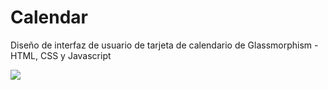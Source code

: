 # Calendar
Diseño de interfaz de usuario de tarjeta de calendario de Glassmorphism - HTML, CSS y Javascript

![](https://github.com/elmergustavo/Calendar/blob/master/1.PNG)

